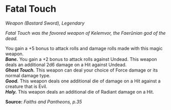 # Fatal Touch
*Weapon (Bastard Sword), Legendary*

*Fatal Touch was the favored weapon of Kelemvor, the Faerûnian god of the dead.*

You gain a +5 bonus to attack rolls and damage rolls made with this magic weapon.  
***Bane.*** You gain a +2 bonus to attack rolls against Undead. This weapon deals an additional 2d6 damage on a Hit against Undead.  
***Ghost Touch.*** This weapon can deal your choice of Force damage or its normal damage type.  
***Good.*** This weapon deals one additional die of damage on a Hit against a creature that is Evil.  
***Holy.*** This weapon deals an additional die of Radiant damage on a Hit.  


**Source:** *Faiths and Pantheons, p.35*
